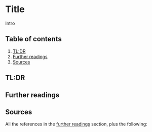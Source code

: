 # Title

Intro

## Table of contents <!-- omit in toc -->

1. [TL:DR](#tldr)
1. [Further readings](#further-readings)
1. [Sources](#sources)

## TL:DR

## Further readings

## Sources

All the references in the [further readings] section, plus the following:

<!-- project's references -->

<!-- internal references -->
[further readings]: #further-readings

<!-- external references -->
